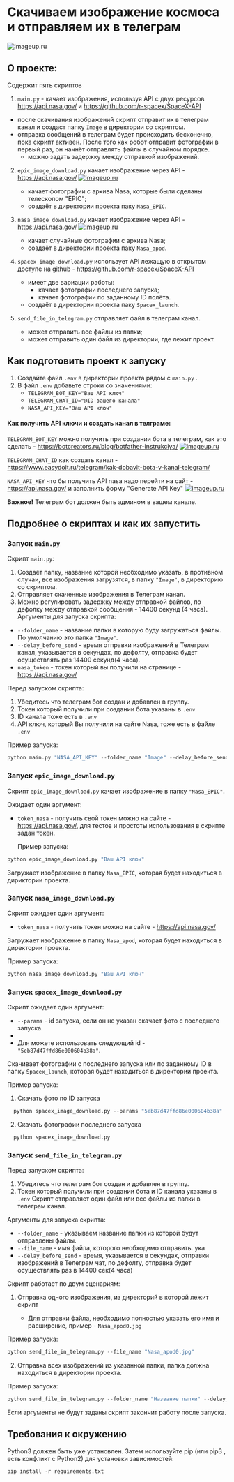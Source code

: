 # Скачиваем изображение космоса и отправляем их в телеграм

![imageup.ru](https://api.nasa.gov/EPIC/archive/natural/2019/05/30/png/epic_1b_20190530011359.png?api_key=DEMO_KEY)
## О проекте: 

Содержит пять скриптов

1. `main.py` - качает изображения, используя API с двух ресурсов https://api.nasa.gov/ и https://github.com/r-spacex/SpaceX-API
  * после скачивания изображений скрипт отправит их в телеграм канал и создаст папку `Image` в директории со скриптом.
  * отправка сообщений в телеграм будет происходить бесконечно, пока скрипт активен. После того как робот отправит фотографии в первый раз, он начнёт отправлять файлы в случайном порядке.
     * можно задать задержку между отправкой изображений.

2. `epic_image_download.py` качает изображение через API - https://api.nasa.gov/ 
[![imageup.ru](https://imageup.ru/img66/3990243/chrome_vk1pf4jils.png)](https://imageup.ru/img66/3990243/chrome_vk1pf4jils.png.html)
    * качает фотографии с архива Nasa, которые были сделаны телескопом "EPIC";
    * создаёт в директории проекта паку `Nasa_EPIC`.

3. `nasa_image_download.py`  качает изображение через API - https://api.nasa.gov/
[![imageup.ru](https://imageup.ru/img169/3990246/chrome_bctr4faxhc.png)](https://imageup.ru/img169/3990246/chrome_bctr4faxhc.png.html)
   * качает случайные фотографии с архива Nasa;
   * создаёт в директории проекта паку `Nasa_apod`.
    
4. `spacex_image_download.py` использует API лежащую в открытом доступе на github - https://github.com/r-spacex/SpaceX-API
    * имеет две вариации работы:
      * качает фотографии последнего запуска;
      * качает фотографии по заданному ID полёта.
    * создаёт в директории проекта паку `Spacex_launch`.

5. `send_file_in_telegram.py` отправляет файл в телеграм канал.
    * может отправить все файлы из папки;
    * может отправить один файл из директории, где лежит проект.

## Как подготовить проект к запуску

1. Создайте файл  `.env`  в директории проекта рядом с  `main.py` .
2. В файл  `.env`  добавьте строки со значениями:
   - `TELEGRAM_BOT_KEY="Ваш API ключ"`
   - `TELEGRAM_CHAT_ID="@ID вашего канала"`
   - `NASA_API_KEY="Ваш API ключ"`

#### Как получить API ключи и создать канал в телграме:

`TELEGRAM_BOT_KEY` можно получить при создании бота в телеграм, как это сделать - https://botcreators.ru/blog/botfather-instrukciya/
[![imageup.ru](https://imageup.ru/img120/3990253/telegram_trpah8babz.jpg)](https://imageup.ru/img120/3990253/telegram_trpah8babz.jpg.html)

`TELEGRAM_CHAT_ID` как создать канал - https://www.easydoit.ru/telegram/kak-dobavit-bota-v-kanal-telegram/

`NASA_API_KEY` что бы получить API nasa надо перейти на сайт - https://api.nasa.gov/ и заполнить форму "Generate API Key"
[![imageup.ru](https://imageup.ru/img154/3993663/chrome_327t9ltrsk.png)](https://imageup.ru/img154/3993663/chrome_327t9ltrsk.png.html)


__Важное!__ Телеграм бот должен быть админом в вашем канале.

## Подробнее о скриптах и как их запустить

### Запуск `main.py`

Скрипт `main.py`:
1. Создаёт папку, название которой необходимо указать, в противном случаи, все изображения загрузятся, в папку `"Image"`, в директорию со скриптом.
2. Отправляет скаченные изображения в Телеграм канал.
3. Можно регулировать задержку между отправкой файлов, по дефолку между отправкой сообщения - 14400 секунд (4 часа).
Аргументы для запуска скрипта:
* `--folder_name` - название папки в которую буду загружаться файлы. По умолчанию это папка `"Image"`.
* `--delay_before_send` - время отправки изображений в Телеграм канал, указывается в секундах, по дефолту, отправка будет осуществлять раз 14400 секунд(4 часа).
* `nasa_token` - токен который вы получили на странице - https://api.nasa.gov/

Перед запуском скрипта:
1. Убедитесь что телеграм бот создан и добавлен в группу.
2. Токен который получили при создании бота указаны в `.env` 
3. ID канала тоже есть в `.env`
4. API ключ, который Вы получили на сайте Nasa, тоже есть в файле `.env` 

Пример запуска:
```python
python main.py "NASA_API_KEY" --folder_name "Image" --delay_before_send 10
```


### Запуск `epic_image_download.py`

Скрипт `epic_image_download.py` качает изображение в папку `"Nasa_EPIC"`.

Ожидает один аргумент:
* `token_nasa` - получить свой токен можно на сайте - https://api.nasa.gov/, для тестов и простоты использования в скрипте задан токен.


  Пример запуска:

```python
python epic_image_download.py "Ваш API ключ"
```

Загружает изображение в папку `Nasa_EPIC`, которая будет находиться в дириктории проекта.

### Запуск `nasa_image_download.py` 
Скрипт ожидает один аргумент:

* `token_nasa` - получить токен можно на сайте - https://api.nasa.gov/


Загружает изображение в папку `Nasa_apod`, которая будет находиться в директории проекта.

Пример запуска:

```python
python nasa_image_download.py "Ваш API ключ"
```

### Запуск `spacex_image_download.py` 
Скрипт ожидает один аргумент:

* `--params` - id запуска, если он не указан скачает фото с последнего запуска.
* 
* Для можете использовать следующий id - `"5eb87d47ffd86e000604b38a"`.
  
Скачивает фотографии с последнего запуска или по заданному ID в папку `Spacex_launch`, которая будет находиться в директории проекта.

Пример запуска:
1. Скачать фото по ID запуска
```python
  python spacex_image_download.py --params "5eb87d47ffd86e000604b38a"
```
2. Скачать фотографии последнего запуска
```python
  python spacex_image_download.py
```

### Запуск `send_file_in_telegram.py`

Перед запуском скрипта:
1. Убедитесь что телеграм бот создан и добавлен в группу.
2. Токен который получили при создании бота и ID канала указаны в `.env`
Скрипт отправляет один файл или все файлы из папки в телеграм канал.

Аргументы для запуска скрипта:
* `--folder_name` - указываем название папки из которой будут отправлены файлы.
* `--file_name` - имя файла, которого необходимо отправить. ука
* `--delay_before_send` - время, указывается в секундах, отправки изображений в Телеграм чат, по дефолту, отправка будет осуществлять раз в 14400 сек(4 часа)



Cкрипт работает по двум сценариям:
1. Отправка одного изображения, из директорий в которой лежит скрипт

   * Для отправки файла, необходимо полностью указать его имя и расширение, пример - `Nasa_apod0.jpg`

Пример запуска:
```python
python send_file_in_telegram.py --file_name "Nasa_apod0.jpg"
```

2. Отправка всех изображений из указанной папки, папка должна находиться в директории проекта.

Пример запуска:
```python
python send_file_in_telegram.py --folder_name "Название папки" --delay_before_send 10
```
Если аргументы не будут заданы скрипт закончит работу после запуска.

## Требования к окружению

Python3 должен быть уже установлен.
Затем используйте  pip  (или  pip3 , есть конфликт с Python2) для установки зависимостей:

```python
pip install -r requirements.txt
```




